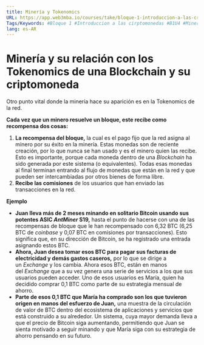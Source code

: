 ```yaml
---
title: Minería y Tokenomics
URL: https://app.web3mba.io/courses/take/bloque-1-introduccion-a-las-criptomonedas/texts/35682231-u4-2-mineria-y-tokenomics
Tags/Keywords: #Bloque 1 #Introduccion a las cirptomonedas #B1U4 #Minería y seguridad en redes blockchain #Mineria #Seguridad #redes blockchain #Tokenomics
lang: es-AR
---
```

# Minería y su relación con los Tokenomics de una Blockchain y su criptomoneda
Otro punto vital donde la minería hace su aparición es en la Tokenomics de la red. 

**Cada vez que un minero resuelve un bloque, este recibe como recompensa dos cosas:**
1. **La recompensa del bloque,** la cual es el pago fijo que la red asigna al minero por su éxito en la minería. Estas monedas son de reciente creación, por lo que nunca se han usado y es el minero quien las recibe. Esto es importante, porque cada moneda dentro de una _Blockchain_ ha sido generada por este sistema (o equivalentes). Todas esas monedas al final terminan entrando al flujo de monedas que están en la red y que pueden ser intercambiadas por otros bienes de forma libre.
2. **Recibe las comisiones** de los usuarios que han enviado las transacciones en la red.


**Ejemplo**
- **Juan lleva más de 2 meses minando en solitario Bitcoin usando sus potentes ASIC _AntMiner_ S19,** hasta el punto de hacerse con una de las recompensas de bloque que le han recompensado con 6,32 BTC (6,25 BTC de _coinbase_ y 0,07 BTC en comisiones por transacciones). Esto significa que, en su dirección de Bitcoin, se ha registrado una entrada asignando estos BTC.
- **Ahora, Juan desea tomar esos BTC para pagar sus facturas de electricidad y demás gastos caseros,** por lo que se dirige a un _Exchange_ y los cambia. Ahora esos BTC, están en manos del _Exchange_ que a su vez genera una serie de servicios a los que sus usuarios pueden acceder. Uno de esos usuarios es María, quien ha decidido comprar 0,1 BTC como parte de su estrategia mensual de ahorro.
- **Parte de esos 0,1 BTC que María ha comprado son los que tuvieron origen en manos del esfuerzo de Juan,** una muestra de la circulación de valor de BTC dentro del ecosistema de aplicaciones y servicios que está construido a su alrededor. Un sistema, cuya mayor demanda lleva a que el precio de Bitcoin siga aumentando, permitiendo que Juan se sienta motivado a seguir minando y que María siga con su estrategia de ahorro pensando en su futuro.
